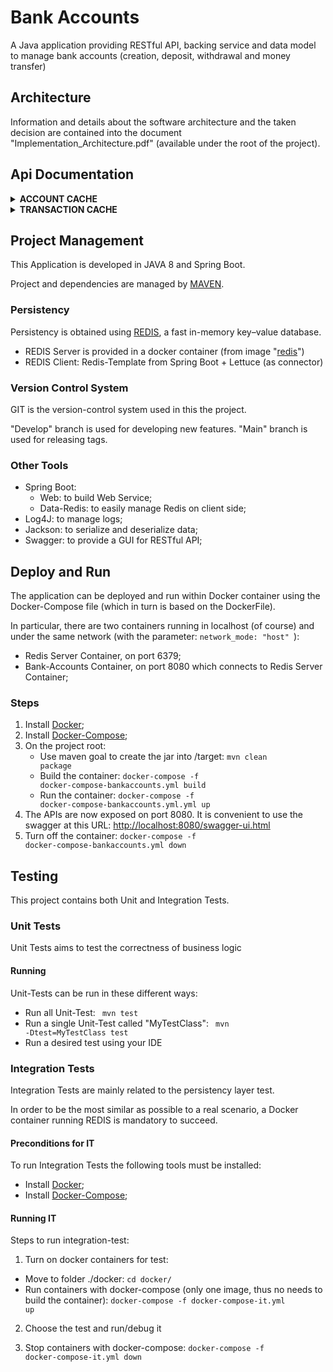 # Bank Accounts
A Java application providing RESTful API, backing service and data model to manage bank accounts (creation, deposit, withdrawal and money transfer)

## Architecture
Information and details about the software architecture and the taken decision are contained into the document "Implementation_Architecture.pdf" (available under the root of the project).

## Api Documentation

<details>
<summary><b>ACCOUNT CACHE</b></summary>
 
**Endpoint**: <code>`GET api/v1/account/all` </code>

Return: all accounts

**Endpoint**: <code>`GET api/v1/account/<string:id>` </code>

Return: the requested account
```json
{
    "name": "string",
    "surname": "string",
    "pin": "string",
    "amount": "double"
}
```

**Endpoint**: <code>`DELETE api/v1/account/<string:id>` </code>

Return: the deleted id

**Endpoint**: <code>`POST api/v1/account` </code>

Return: the new-added id

Request Parameter:
```json
{
    "name": "string",
    "surname": "string",
    "pin": "string",
    "amount": "double"
}
```

**Endpoint**: <code>`PUT api/v1/account` </code>

Return: the updated id

Request Parameter: account id and JSON
```json
{
    "name": "string",
    "surname": "string",
    "pin": "string"
}
```

</details>

<details>
<summary><b>TRANSACTION CACHE</b></summary>
 
**Endpoint**: <code>`GET /api/v1/transaction/all` </code>

Return: all transactions (deposit, withdrawal and transfer)

**Endpoint**: <code>`GET /api/v1/transaction/<string:id>` </code>

Return: the requested transaction (whose JSON is different base on the transaction type)

FOR DEPOSIT AND WITHDRAWAL TRANSACTION:
```json
{
    "id": "string",
    "amount": "double",
    "accountId": "string",
    "type": "string"
}
```
FOR TRANSFER TRANSACTION:
```json
{
    "id": "string",
    "amount": "double",
    "fromAccountId": "string",
    "toAccountId": "string",
    "type": "string"
}
```

**Endpoint**: <code>`GET /api/v1/transaction/allByAccount/<string:id>` </code>

Return: the list of transaction for the requested account id

**Endpoint**: <code>`POST /api/v1/transaction/deposit` </code>

Return: the new-added id

Request Parameter:
```json
{
    "accountId": "string",
    "amount": "double",
    "pin": "string"
}
```

**Endpoint**: <code>`POST /api/v1/transaction/withdraw` </code>

Return: the new-added id

Request Parameter:
```json
{
    "accountId": "string",
    "amount": "double",
    "pin": "string"
}
```

**Endpoint**: <code>`POST /api/v1/transaction/transfer` </code>

Return: the new-added id

Request Parameter:
```json
{
    "fromAccountId": "1",
    "toAccountId": "2",
    "amount": "double",
    "pin": "string"
}
```

</details>

## Project Management
This Application is developed in JAVA 8 and Spring Boot.

Project and dependencies are managed by [MAVEN](https://maven.apache.org/install.html).

### Persistency
Persistency is obtained using [REDIS](https://redis.io/), a fast in-memory key–value database.
- REDIS Server is provided in a docker container (from image "[redis](https://hub.docker.com/_/redis)")
- REDIS Client: Redis-Template from Spring Boot + Lettuce (as connector) 

### Version Control System
GIT is the version-control system used in this the project.

"Develop" branch is used for developing new features.
"Main" branch is used for releasing tags.

### Other Tools
- Spring Boot:
    - Web: to build Web Service;
    - Data-Redis: to easily manage Redis on client side;
- Log4J: to manage logs;
- Jackson: to serialize and deserialize data;
- Swagger: to provide a GUI for RESTful API;

## Deploy and Run 
The application can be deployed and run within Docker container using the Docker-Compose file (which in turn is based on the DockerFile). 

In particular, there are two containers running in localhost (of course) and under the same network (with the parameter: <code>network_mode: "host" </code>):
- Redis Server Container, on port 6379;
- Bank-Accounts Container, on port 8080 which connects to Redis Server Container;

### Steps
1. Install [Docker](https://docs.docker.com/get-docker/);
2. Install [Docker-Compose](https://docs.docker.com/compose/install/);
3. On the project root:
    - Use maven goal to create the jar into /target: <code>mvn clean package</code>
    - Build the container: <code>docker-compose -f docker-compose-bankaccounts.yml build </code>
    - Run the container: <code>docker-compose -f docker-compose-bankaccounts.yml.yml up</code>
4. The APIs are now exposed on port 8080. It is convenient to use the swagger at this URL: [http://localhost:8080/swagger-ui.html](http://localhost:8080/swagger-ui.html)
5. Turn off the container: <code>docker-compose -f docker-compose-bankaccounts.yml down</code>

## Testing
This project contains both Unit and Integration Tests.
 
### Unit Tests
Unit Tests aims to test the correctness of business logic

#### Running
Unit-Tests can be run in these different ways:
- Run all Unit-Test: <code> mvn test </code>
- Run a single Unit-Test called "MyTestClass": <code> mvn -Dtest=MyTestClass test </code>
- Run a desired test using your IDE

### Integration Tests
Integration Tests are mainly related to the persistency layer test.

In order to be the most similar as possible to a real scenario, a Docker container running REDIS is mandatory to succeed. 

#### Preconditions for IT
To run Integration Tests the following tools must be installed:
- Install [Docker](https://docs.docker.com/get-docker/);
- Install [Docker-Compose](https://docs.docker.com/compose/install/);

#### Running IT
Steps to run integration-test:
1. Turn on docker containers for test:
- Move to folder ./docker: <code>cd docker/ </code>
- Run containers with docker-compose (only one image, thus no needs to build the container): <code>docker-compose -f docker-compose-it.yml up</code>

2. Choose the test and run/debug it

3. Stop containers with docker-compose: <code>docker-compose -f docker-compose-it.yml down</code>